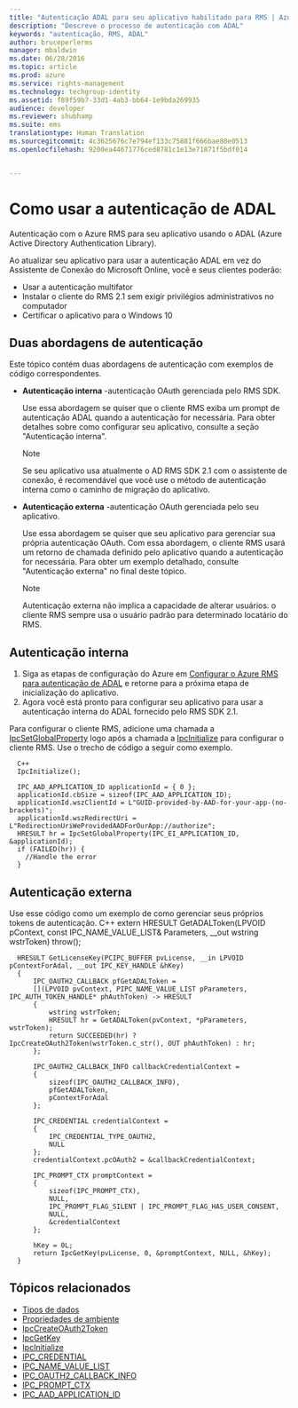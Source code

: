 ```yaml
---
title: "Autenticação ADAL para seu aplicativo habilitado para RMS | Azure RMS"
description: "Descreve o processo de autenticação com ADAL"
keywords: "autenticação, RMS, ADAL"
author: bruceperlerms
manager: mbaldwin
ms.date: 06/28/2016
ms.topic: article
ms.prod: azure
ms.service: rights-management
ms.technology: techgroup-identity
ms.assetid: f89f59b7-33d1-4ab3-bb64-1e9bda269935
audience: developer
ms.reviewer: shubhamp
ms.suite: ems
translationtype: Human Translation
ms.sourcegitcommit: 4c3625676c7e794ef133c75881f666bae80e0513
ms.openlocfilehash: 9200ea44671776ced8781c1e13e71871f5bdf014


---
```


# Como usar a autenticação de ADAL

Autenticação com o Azure RMS para seu aplicativo usando o ADAL (Azure Active Directory Authentication Library).

Ao atualizar seu aplicativo para usar a autenticação ADAL em vez do Assistente de Conexão do Microsoft Online, você e seus clientes poderão:

- Usar a autenticação multifator
- Instalar o cliente do RMS 2.1 sem exigir privilégios administrativos no computador
- Certificar o aplicativo para o Windows 10

## Duas abordagens de autenticação

Este tópico contém duas abordagens de autenticação com exemplos de código correspondentes.

- **Autenticação interna** -autenticação OAuth gerenciada pelo RMS SDK.

  Use essa abordagem se quiser que o cliente RMS exiba um prompt de autenticação ADAL quando a autenticação for necessária. Para obter detalhes sobre como configurar seu aplicativo, consulte a seção "Autenticação interna".

  > [!Note] 
  > Se seu aplicativo usa atualmente o AD RMS SDK 2.1 com o assistente de conexão, é recomendável que você use o método de autenticação interna como o caminho de migração do aplicativo.

- **Autenticação externa** -autenticação OAuth gerenciada pelo seu aplicativo.

  Use essa abordagem se quiser que seu aplicativo para gerenciar sua própria autenticação OAuth. Com essa abordagem, o cliente RMS usará um retorno de chamada definido pelo aplicativo quando a autenticação for necessária. Para obter um exemplo detalhado, consulte "Autenticação externa" no final deste tópico.

  > [!Note] 
  > Autenticação externa não implica a capacidade de alterar usuários. o cliente RMS sempre usa o usuário padrão para determinado locatário do RMS.

## Autenticação interna

1. Siga as etapas de configuração do Azure em [Configurar o Azure RMS para autenticação de ADAL](adal-auth.md) e retorne para a próxima etapa de inicialização do aplicativo.
2. Agora você está pronto para configurar seu aplicativo para usar a autenticação interna do ADAL fornecido pelo RMS SDK 2.1.

Para configurar o cliente RMS, adicione uma chamada a [IpcSetGlobalProperty](/rights-management/sdk/2.1/api/win/functions#msipc_ipcsetglobalproperty) logo após a chamada a [IpcInitialize](/rights-management/sdk/2.1/api/win/functions#msipc_ipcinitialize) para configurar o cliente RMS. Use o trecho de código a seguir como exemplo.

      C++
      IpcInitialize();

      IPC_AAD_APPLICATION_ID applicationId = { 0 };
      applicationId.cbSize = sizeof(IPC_AAD_APPLICATION_ID);
      applicationId.wszClientId = L"GUID-provided-by-AAD-for-your-app-(no-brackets)";
      applicationId.wszRedirectUri = L"RedirectionUriWeProvidedAADForOurApp://authorize";
      HRESULT hr = IpcSetGlobalProperty(IPC_EI_APPLICATION_ID, &applicationId);
      if (FAILED(hr)) {
        //Handle the error
      }

## Autenticação externa

Use esse código como um exemplo de como gerenciar seus próprios tokens de autenticação.
C++ extern HRESULT GetADALToken(LPVOID pContext, const IPC_NAME_VALUE_LIST& Parameters, __out wstring wstrToken) throw();

      HRESULT GetLicenseKey(PCIPC_BUFFER pvLicense, __in LPVOID pContextForAdal, __out IPC_KEY_HANDLE &hKey)
      {
          IPC_OAUTH2_CALLBACK pfGetADALToken =
          [](LPVOID pvContext, PIPC_NAME_VALUE_LIST pParameters, IPC_AUTH_TOKEN_HANDLE* phAuthToken) -> HRESULT
          {
              wstring wstrToken;
              HRESULT hr = GetADALToken(pvContext, *pParameters, wstrToken);
              return SUCCEEDED(hr) ? IpcCreateOAuth2Token(wstrToken.c_str(), OUT phAuthToken) : hr;
          };

          IPC_OAUTH2_CALLBACK_INFO callbackCredentialContext =
          {
              sizeof(IPC_OAUTH2_CALLBACK_INFO),
              pfGetADALToken,
              pContextForAdal
          };

          IPC_CREDENTIAL credentialContext =
          {
              IPC_CREDENTIAL_TYPE_OAUTH2,
              NULL
          };
          credentialContext.pcOAuth2 = &callbackCredentialContext;

          IPC_PROMPT_CTX promptContext =
          {
              sizeof(IPC_PROMPT_CTX),
              NULL,
              IPC_PROMPT_FLAG_SILENT | IPC_PROMPT_FLAG_HAS_USER_CONSENT,
              NULL,
              &credentialContext
          };

          hKey = 0L;
          return IpcGetKey(pvLicense, 0, &promptContext, NULL, &hKey);
      }

## Tópicos relacionados

* [Tipos de dados](/rights-management/sdk/2.1/api/win/data%20types)
* [Propriedades de ambiente](/rights-management/sdk/2.1/api/win/environment%20properties#msipc_environment_properties)
* [IpcCreateOAuth2Token](/rights-management/sdk/2.1/api/win/functions#msipc_ipccreateoauth2token)
* [IpcGetKey](/rights-management/sdk/2.1/api/win/functions#msipc_ipcgetkey)
* [IpcInitialize](/rights-management/sdk/2.1/api/win/functions#msipc_ipcinitialize)
* [IPC_CREDENTIAL](/rights-management/sdk/2.1/api/win/IPC_CREDENTIAL)
* [IPC_NAME_VALUE_LIST](/rights-management/sdk/2.1/api/win/IPC_NAME_VALUE_LIST)
* [IPC_OAUTH2_CALLBACK_INFO](/rights-management/sdk/2.1/api/win/ipc_oauth2_callback_info#msipc_ipc_oath2_callback_info)
* [IPC_PROMPT_CTX](/rights-management/sdk/2.1/api/win/IPC_PROMPT_CTX)
* [IPC_AAD_APPLICATION_ID](/rights-management/sdk/2.1/api/win/ipc_aad_application_id#msipc_ipc_aad_application_id)



<!--HONumber=Jul16_HO3-->


